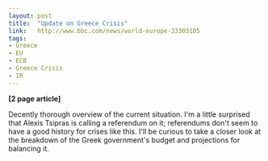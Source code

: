 ```yaml
---
layout: post
title:  "Update on Greece Crisis"
link:   http://www.bbc.com/news/world-europe-33303105
tags:
- Greece
- EU
- ECB
- Greece Crisis
- IR
---
```


**\[2 page article\]**

Decently thorough overview of the current situation.  I'm a little surprised that Alexis Tsipras is calling a referendum on it; referendums don't seem to have a good history for crises like this.  I'll be curious to take a closer look at the breakdown of the Greek government's budget and projections for balancing it.